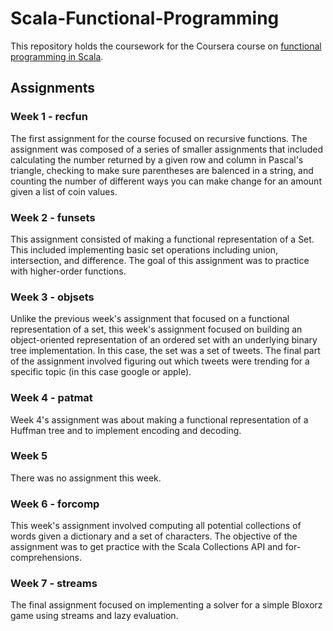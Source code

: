 # Scala-Functional-Programming

This repository holds the coursework for the Coursera course on [functional programming in Scala](https://class.coursera.org/progfun-005).

## Assignments

### Week 1 - recfun

The first assignment for the course focused on recursive functions. The assignment was composed of a series of smaller assignments that included calculating the number returned by a given row and column in Pascal's triangle, checking to make sure parentheses are balenced in a string, and counting the number of different ways you can make change for an amount given a list of coin values.

### Week 2 - funsets

This assignment consisted of making a functional representation of a Set. This included implementing basic set operations including union, intersection, and difference. The goal of this assignment was to practice with higher-order functions.

### Week 3 - objsets

Unlike the previous week's assignment that focused on a functional representation of a set, this week's assignment focused on building an object-oriented representation of an ordered set with an underlying binary tree implementation. In this case, the set was a set of tweets. The final part of the assignment involved figuring out which tweets were trending for a specific topic (in this case google or apple).

### Week 4 - patmat

Week 4's assignment was about making a functional representation of a Huffman tree and to implement encoding and decoding.

### Week 5 

There was no assignment this week.

### Week 6 - forcomp

This week's assignment involved computing all potential collections of words given a dictionary and a set of characters. The objective of the assignment was to get practice with the Scala Collections API and for-comprehensions.

### Week 7 - streams

The final assignment focused on implementing a solver for a simple Bloxorz game using streams and lazy evaluation.
